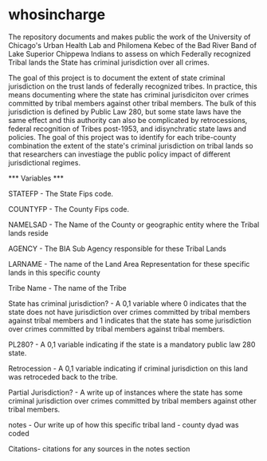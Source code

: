 # whosincharge

The repository documents and makes public the work of the University of Chicago's Urban Health Lab and Philomena Kebec of the Bad River Band of Lake Superior Chippewa Indians to assess on which Federally recognized Tribal lands the State has criminal jurisdiction over all crimes.

The goal of this project is to document the extent of state criminal jurisdiction on the trust lands of federally recognized tribes. In practice, this means documenting where the state has criminal jurisdiciton over crimes committed by tribal members against other tribal members. The bulk of this jurisdiction is defined by Public Law 280, but some state laws have the same effect and this authority can also be complicated by retrocessions, federal recognition of Tribes post-1953, and idisynchratic state laws and policies. The goal of this project was
to identify for each tribe-county combination the extent of the state's criminal jurisdiction on tribal lands so that researchers can investiage the public policy impact of different jurisdictional regimes.

*** Variables ***

STATEFP - The State Fips code.

COUNTYFP - The County Fips code.

NAMELSAD - The Name of the County or geographic entity where the Tribal lands reside

AGENCY - The BIA Sub Agency responsible for these Tribal Lands

LARNAME - The name of the Land Area Representation for these specific lands in this
specific county

Tribe Name - The name of the Tribe

State has criminal jurisdiction? - A 0,1 variable where 0 indicates that the state does not have jurisdiction over crimes committed by tribal members against tribal members and 1 indicates that the state has some jurisdiction over crimes committed by tribal members against tribal members.

PL280? - A 0,1 variable indicating if the state is a mandatory public law 280 state.

Retrocession - A 0,1 variable indicating if criminal jurisdiction on this land was retroceded back to the tribe.

Partial Jurisdiction? - A write up of instances where the state has some criminal jurisdiction over crimes committed by tribal members against other tribal members.

notes - Our write up of how this specific tribal land - county dyad was coded

Citations- citations for any sources in the notes section
